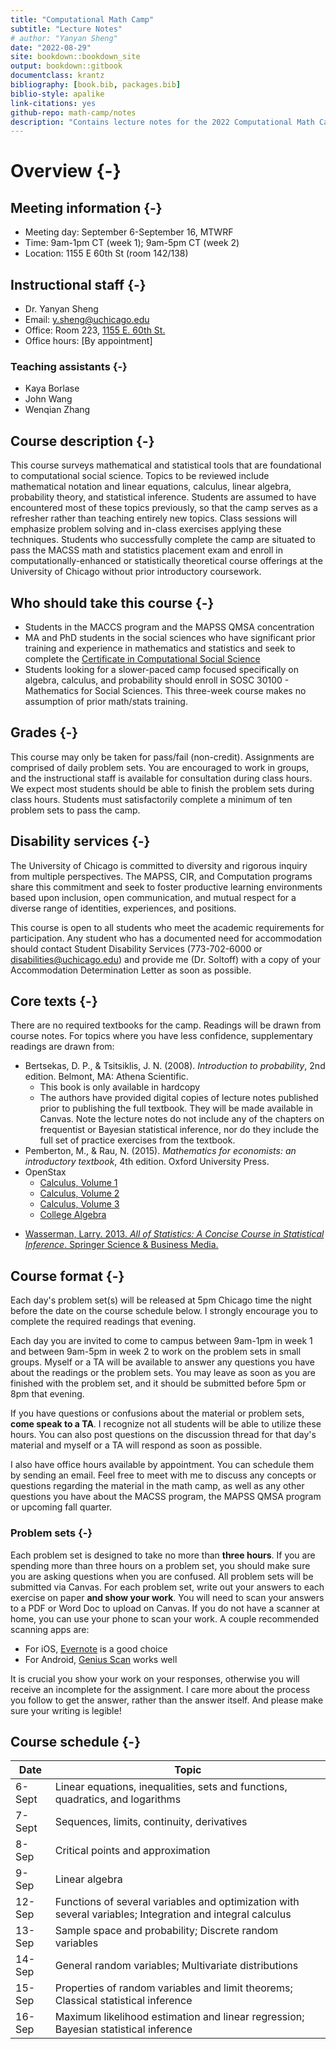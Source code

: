 ```yaml
--- 
title: "Computational Math Camp"
subtitle: "Lecture Notes"
# author: "Yanyan Sheng"
date: "2022-08-29"
site: bookdown::bookdown_site
output: bookdown::gitbook
documentclass: krantz
bibliography: [book.bib, packages.bib]
biblio-style: apalike
link-citations: yes
github-repo: math-camp/notes
description: "Contains lecture notes for the 2022 Computational Math Camp."
---
```


# Overview {-}

## Meeting information {-}

* Meeting day: September 6-September 16, MTWRF
* Time: 9am-1pm CT (week 1); 9am-5pm CT (week 2)
* Location:
    1155 E 60th St (room 142/138)

## Instructional staff {-}

* Dr. Yanyan Sheng
* Email: [y.sheng@uchicago.edu](mailto:y.sheng@uchicago.edu)
* Office: Room 223, [1155 E. 60th St.](https://goo.gl/maps/KWgm792dKjdoBWjWA)
* Office hours: [By appointment] 

### Teaching assistants {-}

- Kaya Borlase
- John Wang
- Wenqian Zhang

## Course description {-}

This course surveys mathematical and statistical tools that are foundational to computational social science. Topics to be reviewed include mathematical notation and linear equations, calculus, linear algebra, probability theory, and statistical inference. Students are assumed to have encountered most of these topics previously, so that the camp serves as a refresher rather than teaching entirely new topics. Class sessions will emphasize problem solving and in-class exercises applying these techniques. Students who successfully complete the camp are situated to pass the MACSS math and statistics placement exam and enroll in computationally-enhanced or statistically theoretical course offerings at the University of Chicago without prior introductory coursework.

## Who should take this course {-}

* Students in the MACCS program and the MAPSS QMSA concentration
* MA and PhD students in the social sciences who have significant prior training and experience in mathematics and statistics and seek to complete the [Certificate in Computational Social Science](https://macss.uchicago.edu/content/css-certificate-non-macss-students)
* Students looking for a slower-paced camp focused specifically on algebra, calculus, and probability should enroll in SOSC 30100 - Mathematics for Social Sciences. This three-week course makes no assumption of prior math/stats training.

## Grades {-}

This course may only be taken for pass/fail (non-credit). Assignments are comprised of daily problem sets. You are encouraged to work in groups, and the instructional staff is available for consultation during class hours. We expect most students should be able to finish the problem sets during class hours. Students must satisfactorily complete a minimum of ten problem sets to pass the camp.

## Disability services {-}

The University of Chicago is committed to diversity and rigorous inquiry from multiple perspectives. The MAPSS, CIR, and Computation programs share this commitment and seek to foster productive learning environments based upon inclusion, open communication, and mutual respect for a diverse range of identities, experiences, and positions.

This course is open to all students who meet the academic requirements for participation. Any student who has a documented need for accommodation should contact Student Disability Services (773-702-6000 or [disabilities@uchicago.edu](mailto:disabilities@uchicago.edu)) and provide me (Dr. Soltoff) with a copy of your Accommodation Determination Letter as soon as possible.

## Core texts {-}

There are no required textbooks for the camp. Readings will be drawn from course notes. For topics where you have less confidence, supplementary readings are drawn from:

* Bertsekas, D. P., & Tsitsiklis, J. N. (2008). *Introduction to probability*, 2nd edition. Belmont, MA: Athena Scientific.
    - This book is only available in hardcopy
    - The authors have provided digital copies of lecture notes published prior to publishing the full textbook. They will be made available in Canvas. Note the lecture notes do not include any of the chapters on frequentist or Bayesian statistical inference, nor do they include the full set of practice exercises from the textbook.
* Pemberton, M., & Rau, N. (2015). *Mathematics for economists: an introductory textbook*, 4th edition. Oxford University Press.
* OpenStax
    * [Calculus, Volume 1](https://openstax.org/details/books/calculus-volume-1)
    * [Calculus, Volume 2](https://openstax.org/details/books/calculus-volume-2)
    * [Calculus, Volume 3](https://openstax.org/details/books/calculus-volume-3)
    * [College Algebra](https://openstax.org/details/books/college-algebra)
- [Wasserman, Larry. 2013. *All of Statistics: A Concise Course in Statistical Inference*. Springer Science & Business Media.](https://link-springer-com.proxy.uchicago.edu/book/10.1007/978-0-387-21736-9)

## Course format {-}

Each day's problem set(s) will be released at 5pm Chicago time the night before the date on the course schedule below. I strongly encourage you to complete the required readings that evening.

Each day you are invited to come to campus between 9am-1pm in week 1 and between 9am-5pm in week 2 to work on the problem sets in small groups. Myself or a TA will be available to answer any questions you have about the readings or the problem sets. You may leave as soon as you are finished with the problem set, and it should be submitted before 5pm or 8pm that evening.

If you have questions or confusions about the material or problem sets, **come speak to a TA**. I recognize not all students will be able to utilize these hours. You can also post questions on the discussion thread for that day's material and myself or a TA will respond as soon as possible.

I also have office hours available by appointment. You can schedule them by sending an email. Feel free to meet with me to discuss any concepts or questions regarding the material in the math camp, as well as any other questions you have about the MACSS program, the MAPSS QMSA program or upcoming fall quarter.

### Problem sets {-}

Each problem set is designed to take no more than **three hours**. If you are spending more than three hours on a problem set, you should make sure you are asking questions when you are confused. All problem sets will be submitted via Canvas. For each problem set, write out your answers to each exercise on paper **and show your work**. You will need to scan your answers to a PDF or Word Doc to upload on Canvas. If you do not have a scanner at home, you can use your phone to scan your work. A couple recommended scanning apps are:

* For iOS, [Evernote](https://itunes.apple.com/us/app/evernote-scannable/id883338188?mt=8) is a good choice
* For Android, [Genius Scan](https://play.google.com/store/apps/details?id=com.thegrizzlylabs.geniusscan.free) works well

It is crucial you show your work on your responses, otherwise you will receive an incomplete for the assignment. I care more about the process you follow to get the answer, rather than the answer itself. And please make sure your writing is legible!


## Course schedule {-}

| Date | Topic |
|-|-|
| 6-Sept | Linear equations, inequalities, sets and functions, quadratics, and logarithms |
| 7-Sept | Sequences, limits, continuity, derivatives |
| 8-Sep | Critical points and approximation |
| 9-Sep | Linear algebra |
| 12-Sep | Functions of several variables and optimization with several variables; Integration and integral calculus |
| 13-Sep | Sample space and probability; Discrete random variables|
| 14-Sep |  General random variables; Multivariate distributions|
| 15-Sep |  Properties of random variables and limit theorems; Classical statistical inference|
| 16-Sep |  Maximum likelihood estimation and linear regression; Bayesian statistical inference|

